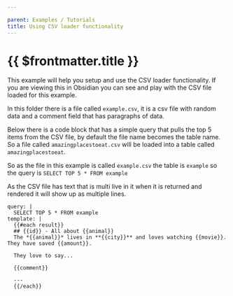 ```yaml
---

parent: Examples / Tutorials
title: Using CSV loader functionality
---
```

# {{ $frontmatter.title }}

This example will help you setup and use the CSV loader functionality. If you are viewing this in Obsidian you can see and play with the CSV file loaded for this example. 

In this folder there is a file called `example.csv`, it is a csv file with random data and a comment field that has paragraphs of data. 

Below there is a code block that has a simple query that pulls the top 5 items from the CSV file, by default the file name becomes the table name. So a file called `amazingplacestoeat.csv` will be loaded into a table called `amazingplacestoeat`.

So as the file in this example is called `example.csv` the table is `example` so the query is `SELECT TOP 5 * FROM example`

As the CSV file has text that is multi live in it when it is returned and rendered it will show up as multiple lines. 

```qatt
query: |
  SELECT TOP 5 * FROM example
template: |
  {{#each result}}
  ## {{id}} - All about {{animal}}
  The *{{animal}}* lives in **{{city}}** and loves watching {{movie}}. They have saved {{amount}}.
  
  They love to say...
  
  {{comment}}
  
  ---
  {{/each}}
```
